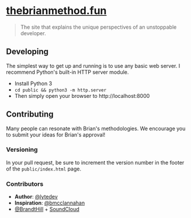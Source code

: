 # [thebrianmethod.fun][site]

> The site that explains the unique perspectives of an unstoppable developer.

## Developing

The simplest way to get up and running is to use any basic web server.
I recommend Python's built-in HTTP server module.

* Install Python 3
* `cd public && python3 -m http.server`
* Then simply open your browser to http://localhost:8000

## Contributing

Many people can resonate with Brian's methodologies. We encourage you to submit
your ideas for Brian's approval!

### Versioning

In your pull request, be sure to increment the version number in the footer of
the `public/index.html` page.

### Contributors

* **Author**: [@lytedev](https://github.com/lytedev)
* **Inspiration**: [@bmcclannahan](https://github.com/bmcclannahan)
* [@BrandtHill](https://github.com/BrandtHill) + [SoundCloud](https://soundcloud.com/fyre-brand/melted-butter)

[site]: https://thebrianmethod.fun
